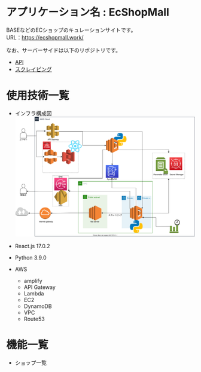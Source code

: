 # アプリケーション名 : EcShopMall

BASEなどのECショップのキュレーションサイトです。  
URL：https://ecshopmall.work/

なお、サーバーサイドは以下のリポジトリです。  
- [API](https://github.com/adwyaatd/ecshopmall_api)
- [スクレイピング](https://github.com/adwyaatd/ecshopmall_scraping)

# 使用技術一覧
- インフラ構成図
![インフラ構成図](./infra_architecture.drawio.svg)
- React.js 17.0.2
- Python 3.9.0

- AWS
  - amplify
  - API Gateway
  - Lambda
  - EC2
  - DynamoDB
  - VPC
  - Route53
# 機能一覧
- ショップ一覧